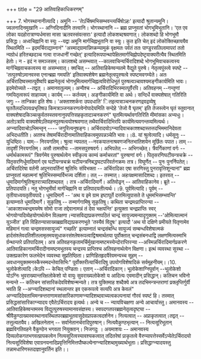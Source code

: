 +++
title = "29 आतिवाहिकाधिकरणम्"

+++
7. भोगस्थानानीत्यादि। अमूनि -- 'तेऽर्चिषमभिसम्भवन्त्यर्चिषोऽहः' इत्यादौ श्रुतान्यमूनि। ज्वलनादिनमुखानि -- अग्निदिनादीनि तत्त्वानि। भोगस्थानानि -- ब्रह्म प्राप्नुवतां भोगभूमिभूतानि। 'एत एव लोका यदहोरात्राण्यर्धमासा मासा ऋतवस्संवत्सराः' इत्यादौ लोकशब्दश्रवणात्। लोकशब्दो हि भोगभूमौ प्रसिद्धः। अध्वचिह्नानि वा स्युः --यद्वा अमूनि मार्गचिह्नभूतानि वा स्युः। कुत इति चेत् इदं लोकोक्तिच्छाययैव स्थितमिति -- इदमर्चिराद्याम्नानं" 'अस्माद्ग्रामान्निष्क्रम्यामुकं वृक्षमतः पर्वतं ततः पाण्डुरसलिलामापरां ततो न्यग्रोधं हरितच्छदञ्च गत्वा राजधानीं गच्छेत्' इत्यादिरूपपान्थापेक्षितमार्गचिह्नोपदेष्टृवाक्यरीत्यैव स्थितमिति हेतोः। न - इदं न समञ्जसम्। कालशब्दे असम्भवात् --कालवाचिन्यर्चिरादिशब्दे भोगभूमिवाचकत्वस्य मार्गचिह्नवाचकत्वस्य वा असम्भवात्। क्वचित् -- आतिवाहिकेष्वन्यतमे वैद्युते पुरुषे। नेतृत्वपुंस्त्वे स्पष्टे -- 'तत्पुरुषोऽमानवस्स एनान्ब्रह्म गमयति' इतिवाक्यशेषेण ब्रह्मनेतृत्वपुरुषत्वे स्पष्टमवगम्येते। अतः अर्चिरादिष्वस्मात्पूर्वेष्वपि ब्रह्मनेतृत्वं भोगभूमित्वमार्गचिह्नत्वविरोधिभूतं पुरुषत्वञ्चावश्यमङ्गीकार्यमिति भावः। इदमेवोच्यते --तद्वत् । अमानवतुल्यम्। अन्यैश्च -- अर्चिरादिभिरस्मात्पूर्वैरपि। अतिवहनम् --गन्तृणां गमयितृत्वरूपं साहाय्यम्। कार्यम् --- कर्तव्यम्। अङ्गीकार्यमिति वा अर्थः। सन्दिर्धे वाक्यशेषात् गतिरिति जगुः -- तान्त्रिका इति शेषः। 'अक्ताश्शर्करा उपदधाति' ितइत्यत्राञ्चनकरणद्रवद्रव्येषु घृततैलदधिपयःप्रभृतिषउ किमत्राञ्जनकरणत्वेनोपादेयमिति सन्देहे 'तेजो वै घृतम्' इति तेजस्त्वेन घृतं स्तुवानात् वाक्यशेषादकिञ्चत्कुर्वतस्स्तवनानुपपत्तिसहकृतादञ्चनकरणं" घृतमित्यर्थावगतिरिति मीमांसका अभ्यधुः। अतोऽत्रापि वाक्यशेषेऽतिवहनपुरुषत्वयोश्श्रवणात् तथैवार्चिरादिभिरपि कार्यमित्यवगन्तव्यमित्यर्थः। अग्न्यादिवाचोऽभिमन्तृन् ---- जगुरित्यनुषङ्गः। अर्चिरादयोऽग्न्यादिवाचकाश्शब्दास्तत्तदभिममानिदेवता अभिदधतीति। अतश्च तेषामर्चिरादीनामातिवाहिकत्वमुपपन्नञ्चेति भावः।।8. यां श्रुत्वेत्यादि। धर्मसूनुः --युधिष्ठिरः। याम्-- निरयगतिम्। श्रुत्वा न्यपतत् --नरकयातनाश्रवणजनितभातिशयेन मूर्छितः पपात। ताम् -- तादृशीं निरयगतिम्। असौ तामसौघः --तामसपुरुषवर्गः। अभिपतेत् -- अभिगच्छेत्। त्रैवर्गिकाणां वर्गः -- धर्मार्थकामरूपं" त्रिवर्गमेव पुरुषार्थत्वेन स्वीकृत्य काम्यं कर्माचरतां" पुरुषाणां वर्गः। पितृसरणिघटीयन्त्रचक्रे -- पितृसरणिर्धूमादिमार्ग एव घटीयन्त्रचक्रं घटीयन्त्रनिबद्धघटपरिवर्तनक्रमः तत्र। विघूर्णेत् -- पुनः पुनर्निपतेत्। अर्चिरादिरेषा वर्तनी अपुनरावर्तिनां श्रुतिभिः संविभक्ता -- अर्चिरादिका एषा सरणिस्तु पुनरावृत्तिशून्यानां" ब्रह्म प्राप्नुवतां महात्मनां श्रुतिभिस्सम्यर्विभज्य दर्शिता। तत् -- तस्मात्। अहःपक्षमासादिशब्दः। इतरवत् -- धूमादिमार्गश्रुतिश्रुतरात्र्यादिशब्दवत् । तत्र -अर्चिरादिमार्गे। अतिवोढृन् -- आतिवाहिकानेव। ब्रूते --प्रतिपादयति। नतु भोगभूमीर्वा मार्गचिह्नानि वा प्रतिपादयतीत्यर्थः।।9. पूर्वमित्यादि। पूर्वम् -- तृतीयाध्ययतृतीयपादे। धूमादिमार्गे -- 'अथ य इमे ग्राम इष्टापूर्ते दत्तमित्युपासते ते धूममभिसम्भवन्ति' इत्याम्नाते धूमादिमार्गे। सुकृतिषु -- तन्मार्गगामिषु सुकृतिषु। कथिता चन्द्रमःप्राप्तिरन्या -- 'आकाशाच्चन्द्रमयमेष सोमो राजा तद्देवानामन्नं तं देवा भक्षयन्ति' इत्युक्ता चन्द्रप्राप्तिः स्वर् भोगयोग्यदिव्येहयोगार्थत्वेन विलक्षणा।न्यासविद्याप्रकरणपठितं चान्द्रं सायुज्यमन्यादृगुक्तम् --'ओमित्यात्मानं युञ्जीत' इति विहितन्यासाख्यब्रह्मविद्याप्रकरणभूते 'तस्यैवं विदुषः' इत्यादौ 'अथ यो दक्षिणे प्रमीयते पितृणामेव महिमानं गत्वा चन्द्रमसस्सायुज्यं" गच्छति' इत्याम्नातं चन्द्रसंबन्धि सायुज्यं सम्बन्धविशेषात्मकं हार्दसंश्लेवदतिशीतलामृतमयसुधाकरसंश्लेषरूपत्वाद्विश्रमार्थतया पूर्वोक्तात् चन्द्रसंबनधाद्वि लक्षणमित्यस्माभि र्ग्रन्थान्तरे प्रतिपादितम्। अत्र अतिवहनकृतामर्चिर्मुखानामष्टमस्येन्दोराप्तिरन्या --अस्मिन्नर्चिरादिमार्गप्रकरणे आतिवाहिकानामर्चिरादीनामष्टमभूतस्य चन्द्रस्य प्राप्तिश्च अतिवहनार्थत्वेन विक्षणा। इत्थं व्यवस्था सुस्था -- उक्तप्रकारेण फलभेदेन व्यवस्था सुप्रतिष्ठिता। प्राणिहितहृदयैरेवमन्यच्च सूहम् -- अवधानयुक्तमनस्कैस्स्मदन्तेवासिभिः" पूर्वोक्तरीत्यार्चिरादिषु उपयोगविशेषादिकं सर्वमूहनीयम्।।10. भूलोकेशेत्यादि।केऽपि -- केचित् पण्डिताः। एतान् --अर्चिरादिकान्। भूलोकेशाग्निपूर्वान् --भूलोकेशो योऽग्निः भुवराख्यान्तरिक्षलोकेशो यो वायुः सुवराख्यलोकेशो य आदित्यः एवमादीन् प्रसिद्धान्। कतिचन भविनो मन्यन्ते -- कतिचन सांसारिकदेवविशेषान्मन्यते। तत्र युक्तिमाह शब्दैक्ये अत्र तदभिमन्त्रन्तराणां प्रक्लृप्तिर्गुर्वी भवति हि --अग्न्यादिशब्दानां स्थलान्तर इव एकरूपत्वे सत्यपि अत्र केवलं" अग्न्यादिदेवताभिमन्त्रन्तराणामसांसारिकाणामग्न्यादिशब्दवाच्यत्वकल्पनायां गौरवं स्पष्टं हि। तस्मात् प्रसिद्धसांसारिकाग्न्यादय एवैतेऽर्चिरादय इत्यर्थः। अन्ये च -- न्यायविचक्षणा अन्ये आचार्यास्तु। अमानवस्य --आतिवाहिकेष्वन्तमस्य विद्युत्पुरुषस्यामानवसंज्ञस्य। स्वपदगतपरब्रह्मनेतृत्वदृष्ट्या --श्रीवैकुण्ठाख्यस्वस्थानावस्थितपरब्रह्मभूतवासुदेवप्रापकत्वदर्शनेन। नित्यत्वात् -- अप्राकृतत्वात्।तद्वत् -- तत्तुल्यतयैव। अखिलनेतान् -- सर्वानेतानर्चरादिपुरुषान्। नित्यवैकुण्ठभृत्यान् -- नित्यसूरिभूतान् ब्रह्मविगतिवहने वैकुण्ठेन भगवता नियुक्तान्। निजगदुः । अयमाशयः -- अमानवस्य दिव्यलोकगतभगवत्प्रापकत्वेन नित्यसूरित्वस्यावश्यकत्वात् तदितरेषां प्राकृतत्वे वैरुप्यापत्तेस्सर्वेऽप्येतेऽर्चिरादयो नित्यसूरिविशेषा एवाग्रनयनादिप्रवृत्तिनिमित्तपौष्कल्येनाग्न्यादिशब्दमुख्यार्थभूताः। प्रसिद्धाग्न्यादयस्तु तन्नामधारिणस्तदाज्ञानुवर्तिन इति।।